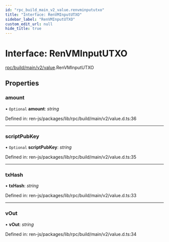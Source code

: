 ```yaml
---
id: "rpc_build_main_v2_value.renvminpututxo"
title: "Interface: RenVMInputUTXO"
sidebar_label: "RenVMInputUTXO"
custom_edit_url: null
hide_title: true
---
```


# Interface: RenVMInputUTXO

[rpc/build/main/v2/value](../modules/rpc_build_main_v2_value.md).RenVMInputUTXO

## Properties

### amount

• `Optional` **amount**: *string*

Defined in: ren-js/packages/lib/rpc/build/main/v2/value.d.ts:36

___

### scriptPubKey

• `Optional` **scriptPubKey**: *string*

Defined in: ren-js/packages/lib/rpc/build/main/v2/value.d.ts:35

___

### txHash

• **txHash**: *string*

Defined in: ren-js/packages/lib/rpc/build/main/v2/value.d.ts:33

___

### vOut

• **vOut**: *string*

Defined in: ren-js/packages/lib/rpc/build/main/v2/value.d.ts:34
